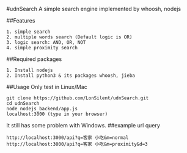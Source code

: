 #udnSearch
A simple search engine implemented by whoosh, nodejs

##Features
```
1. simple search
2. multiple words search (Default logic is OR)
3. logic search: AND, OR, NOT
4. simple proximity search
```
##Required packages
```
1. Install nodejs
2. Install python3 & its packages whoosh, jieba
```
##Usage
Only test in Linux/Mac
```
git clone https://github.com/LonSilent/udnSearch.git
cd udnSearch
node nodejs_backend/app.js
localhost:3000 (type in your browser)
```
It still has some problem with Windows.
##example url query
```
http://localhost:3000/api?q=客家 小吃&m=normal
http://localhost:3000/api?q=客家 小吃&m=proximity&d=3
```

